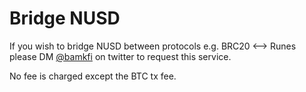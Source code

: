 # Bridge NUSD

If you wish to bridge NUSD between protocols e.g. BRC20 <--> Runes please DM [@bamkfi](https://x.com/bamkfi) on twitter to request this service.

No fee is charged except the BTC tx fee. &#x20;
